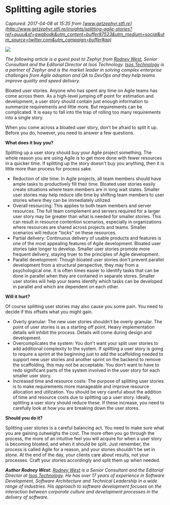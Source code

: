 # Splitting agile stories

_Captured: 2017-04-08 at 15:35 from [www.getzephyr.stfi.re](http://www.getzephyr.stfi.re/insights/splitting-agile-stories?ref=quuu&sf=gwabodk&utm_content=buffer87523&utm_medium=social&utm_source=twitter.com&utm_campaign=buffer#aa)_

![](http://www.getzephyr.stfi.re/sites/default/files/styles/285x212-orig/public/isosguestblog%20agile%20stories.png?itok=2wonwa1Z)

_The following article is a guest post to Zephyr from [Rodney West](http://www.isostech.com/blogs/author/rodney_west/), Senior Consultant and the Editorial Director at Isos Technology. [Isos Technology](https://www.isostech.com/) is a partner of Zephyr and is the market leader in solving complex enterprise challenges from Agile adoption and QA to DevOps and they help teams improve quality and speed delivery._

Bloated user stories. Anyone who has spent any time on Agile teams has come across them. As a high-level jumping off point for estimation and development, a user story should contain just enough information to summarize requirements and little more. But requirements can be complicated. It is easy to fall into the trap of rolling too many requirements into a single story.

When you come across a bloated user story, don't be afraid to split it up. Before you do, however, you need to answer a few questions.

**What does it buy you?**

Splitting up a user story should buy your Agile project something. The whole reason you are using Agile is to get more done with fewer resources in a quicker time. If splitting up the story doesn't buy you anything, then it is little more than process for process sake.

  * Reduction of idle time: In Agile projects, all team members should have ample tasks to productively fill their time. Bloated user stories easily create situations where team members are in long wait states. Smaller user stories may help reduce idle time by shifting team members to user stories where they can be immediately utilized.
  * Overall resourcing: This applies to both team members and server resources. The full team complement and servers required for a larger user story may be greater than what is needed for smaller stories. This can result in resource contention scenarios, especially in organizations where resources are shared across projects and teams. Smaller scenarios will reduce "locks" on these resources.
  * Partial delivery: Continuous delivery of usable products and features is one of the most appealing features of Agile development. Bloated user stories take longer to develop. Smaller user stories promote more frequent delivery, staying truer to the principles of Agile development.
  * Parallel development: Though bloated user stories don't prevent parallel development from a structural perspective, they may from a psychological one. It is often times easier to identify tasks that can be done in parallel when they are contained in separate stores. Smaller user stories will help your teams identify which tasks can be developed in parallel and which are dependent on each other.

**Will it hurt?**

Of course splitting user stories may also cause you some pain. You need to decide if this offsets what you might gain.

  * Overly granular: The new user stories shouldn't be overly granular. The point of user stories is as a starting off point. Heavy implementation details will inhibit the process. Details will come during design and development.
  * Overcomplicates the system: You don't want your split user stories to add additional complexity to the system. If splitting a user story is going to require a sprint at the beginning just to add the scaffolding needed to support new user stories and another sprint on the backend to remove the scaffolding, this may not be acceptable. You don't want to have to redo significant parts of the system involved in the user story for each smaller user story.
  * Increased time and resource costs: The purpose of splitting user stories is to make requirements more manageable and improve resource allocation and utilization. You should be very careful about the addition of time and resource costs due to splitting up a user story. Ideally, splitting a user story should reduce these. If these increase, you need to carefully look at how you are breaking down the user stores.

**Should you do it?**

Splitting user stories is a careful balancing act. You need to make sure what you are gaining outweighs the cost. The more often you go through the process, the more of an intuitive feel you will acquire for when a user story is becoming bloated, and when it should be split. Just remember, the process is called Agile for a reason, and your stories shouldn't be set in stone. At the end of the day, your clients care about results, not your processes. Craft your stories accordingly and split them up when needed.

_**Author Rodney West:** [Rodney West](https://www.isostech.com/blogs/author/rodney_west/) is a Senior Consultant and the Editorial Director at [Isos Technology](https://www.isostech.com/). He has over 17 years of experience in Software Development, Software Architecture and Technical Leadership in a wide range of industries. His approach to software development focuses on the interaction between corporate culture and development processes in the delivery of software._
